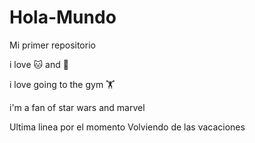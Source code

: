# Hola-Mundo

Mi primer repositorio

i love 🐱 and 🐶

i love going to the gym 🏋️

i'm a fan of star wars and marvel

Ultima linea por el momento
Volviendo de las vacaciones
